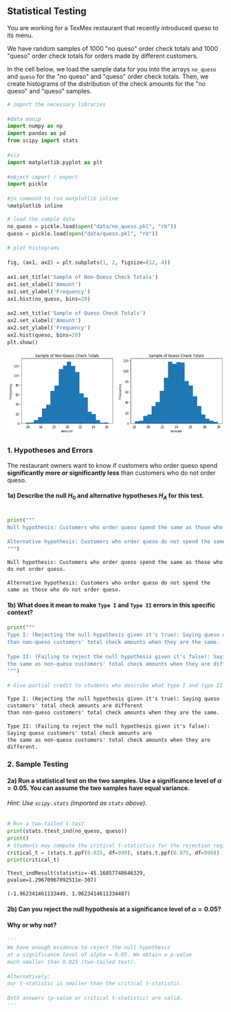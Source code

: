 ## Statistical Testing

You are working for a TexMex restaurant that recently introduced queso to its menu.

We have random samples of 1000 "no queso" order check totals and 1000 "queso" order check totals for orders made by different customers.

In the cell below, we load the sample data for you into the arrays `no_queso` and `queso` for the "no queso" and "queso" order check totals. Then, we create histograms of the distribution of the check amounts for the "no queso" and "queso" samples. 


```python
# import the necessary libraries

#data manip
import numpy as np
import pandas as pd 
from scipy import stats

#viz
import matplotlib.pyplot as plt

#object import / export
import pickle

#jn command to run matplotlib inline
%matplotlib inline
```


```python
# load the sample data 
no_queso = pickle.load(open("data/no_queso.pkl", "rb"))
queso = pickle.load(open("data/queso.pkl", "rb"))

# plot histograms

fig, (ax1, ax2) = plt.subplots(1, 2, figsize=(12, 4))

ax1.set_title('Sample of Non-Queso Check Totals')
ax1.set_xlabel('Amount')
ax1.set_ylabel('Frequency')
ax1.hist(no_queso, bins=20)

ax2.set_title('Sample of Queso Check Totals')
ax2.set_xlabel('Amount')
ax2.set_ylabel('Frequency')
ax2.hist(queso, bins=20)
plt.show()
```


![png](index_files/index_3_0.png)


### 1. Hypotheses and Errors

The restaurant owners want to know if customers who order queso spend **significantly more *or* significantly less** than customers who do not order queso.

#### 1a) Describe the null $H_{0}$ and alternative hypotheses $H_{A}$ for this test.


```python

print("""
Null hypothesis: Customers who order queso spend the same as those who do not order queso. 

Alternative hypothesis: Customers who order queso do not spend the same as those who do not order queso. 
""")
```

    
    Null hypothesis: Customers who order queso spend the same as those who do not order queso. 
    
    Alternative hypothesis: Customers who order queso do not spend the same as those who do not order queso. 
    


#### 1b) What does it mean to make `Type I` and `Type II` errors in this specific context?


```python
print("""
Type I: (Rejecting the null hypothesis given it's true): Saying queso customers' total check amounts are different 
than non-queso customers' total check amounts when they are the same.

Type II: (Failing to reject the null hypothesis given it's false): Saying queso customers' total check amounts are 
the same as non-queso customers' total check amounts when they are different.
""")

# Give partial credit to students who describe what type I and type II errors are. 
```

    
    Type I: (Rejecting the null hypothesis given it's true): Saying queso customers' total check amounts are different 
    than non-queso customers' total check amounts when they are the same.
    
    Type II: (Failing to reject the null hypothesis given it's false): Saying queso customers' total check amounts are 
    the same as non-queso customers' total check amounts when they are different.
    


### 2. Sample Testing

#### 2a) Run a statistical test on the two samples. Use a significance level of $\alpha = 0.05$. You can assume the two samples have equal variance. 

_Hint: Use `scipy.stats` (imported as `stats` above)._


```python

# Run a two-tailed t-test
print(stats.ttest_ind(no_queso, queso))
print()
# Students may compute the critical t-statistics for the rejection region
critical_t = (stats.t.ppf(0.025, df=999), stats.t.ppf(0.975, df=999))
print(critical_t)
```

    Ttest_indResult(statistic=-45.16857748646329, pvalue=1.29670967092511e-307)
    
    (-1.962341461133449, 1.9623414611334487)


#### 2b) Can you reject the null hypothesis at a significance level of $\alpha = 0.05$?  

#### Why or why not?


```python
'''
We have enough evidence to reject the null hypothesis 
at a significance level of alpha = 0.05. We obtain a p-value
much smaller than 0.025 (two-tailed test). 

Alternatively: 
our t-statistic is smaller than the critical t-statistic.

Both answers (p-value or critical t-statistic) are valid. 
'''
```
